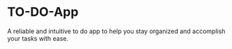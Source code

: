 # TO-DO-App
A reliable and intuitive to do app to help you stay organized and accomplish your tasks with ease.

